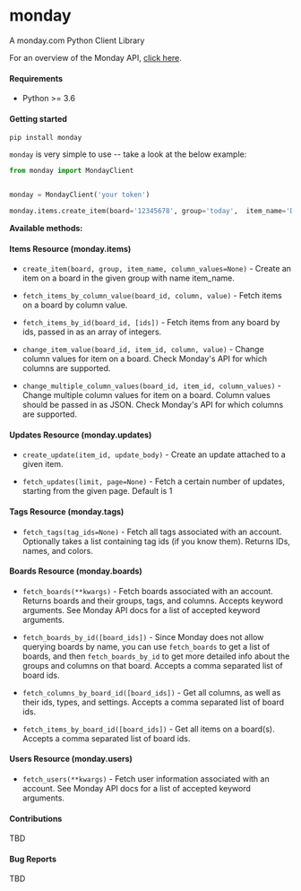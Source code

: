 # monday
A monday.com Python Client Library


For an overview of the Monday API, [click here](https://monday.com/developers/v2#introduction-section).


#### Requirements
- Python >= 3.6

#### Getting started
`pip install monday`

`monday` is very simple to use -- take a look at the below example:
```python
from monday import MondayClient


monday = MondayClient('your token')

monday.items.create_item(board='12345678', group='today',  item_name='Do a thing')

```

**Available methods:**
#### Items Resource (monday.items)
- `create_item(board, group, item_name, column_values=None)` - Create an item on a board in the given group with name item_name.

- `fetch_items_by_column_value(board_id, column, value)` - Fetch items on a board by column value.

- `fetch_items_by_id(board_id, [ids])` - Fetch items from any board by ids, passed in as an array of integers.

- `change_item_value(board_id, item_id, column, value)` - Change column values for item on a board. Check Monday's API for which columns are supported.

- `change_multiple_column_values(board_id, item_id, column_values)` - Change multiple column values for item on a board. Column values should be passed in as JSON. Check Monday's API for which columns are supported.


#### Updates Resource (monday.updates)
- `create_update(item_id, update_body)` - Create an update attached to a given item.

- `fetch_updates(limit, page=None)` - Fetch a certain number of updates, starting from the given page. Default is 1


#### Tags Resource (monday.tags)
- `fetch_tags(tag_ids=None)` - Fetch all tags associated with an account. Optionally takes a list containing tag ids (if you know them). Returns IDs, names, and colors.


#### Boards Resource (monday.boards)
- `fetch_boards(**kwargs)` - Fetch boards associated with an account. Returns boards and their groups, tags, and columns. Accepts keyword arguments. See Monday API docs for a list of accepted keyword arguments.

- `fetch_boards_by_id([board_ids])` - Since Monday does not allow querying boards by name, you can use `fetch_boards` to get a list of boards, and then `fetch_boards_by_id` to get more detailed info about the groups and columns on that board. Accepts a comma separated list of board ids.

- `fetch_columns_by_board_id([board_ids])` - Get all columns, as well as their ids, types, and settings. Accepts a comma separated list of board ids.

- `fetch_items_by_board_id([board_ids])` - Get all items on a board(s). Accepts a comma separated list of board ids.


#### Users Resource (monday.users)
- `fetch_users(**kwargs)` - Fetch user information associated with an account. See Monday API docs for a list of accepted keyword arguments.

#### Contributions
TBD

#### Bug Reports
TBD 
